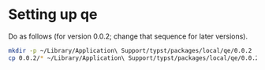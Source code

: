 # Setting up qe

Do as follows (for version 0.0.2; change that sequence for later versions).

```sh
mkdir -p ~/Library/Application\ Support/typst/packages/local/qe/0.0.2
cp 0.0.2/* ~/Library/Application\ Support/typst/packages/local/qe/0.0.2
```
